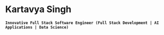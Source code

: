 # Kartavya Singh

**`Innovative Full Stack Software Engineer (Full Stack Development | AI Applications | Data Science)`**
